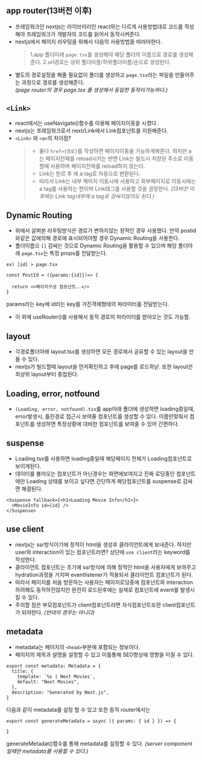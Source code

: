## app router(13버전 이후)

- 프레임워크인 nextjs는 라이브러리인 react와는 다르게 사용방법대로 코드를 작성해야 프레임워크가 개발자의 코드를 읽어서 동작시켜준다.
- nextjs에서 페이지 라우팅을 위해서 다음의 사용방법을 따라야한다.
  > 1.app 폴더아래 `page.tsx`를 생성해야 해당 폴더의 이름으로 경로를 생성해준다.
  > 2.url경로는 상위 폴더이름/하위폴더이름/순으로 생성된다.
- 별도의 경로설정을 해줄 필요없이 폴더를 생성하고 `page.tsx`라는 파일을 만들어주는 과정으로 경로를 생성해준다.<br>
  _(page router의 경우 page.tsx 를 생성해서 동일한 동작이가능하다.)_

## `<Link>`

- react에서는 useNavigate()함수를 이용해 페이지이동을 시켰다.
- nextjs는 프레임워크로서 next/Link에서 Link컴포넌트를 지원해준다.
- `<Link>` 와 `<a>`의 차이점?
  > - 둘다 `href={경로}`를 작성하면 페이지이동을 가능하게해준다. 하지만 a는 페이지전체를 reload시키는 반면 Link는 빌드시 저장된 주소로 이동할때 사용하며 페이지전체를 reload하지 않는다.
  > - Link는 빋르 후 에 a tag로 자동으로 변환된다.
  > - 따라서 Link는 내부 페이지 이동시에 사용하고 외부페이지로 이동시에는 a tag를 사용하는 편이며 Link태그를 사용할 것을 권장한다.
  >   _(13버전 이후에는 Link tag내부에 a tag로 감싸지않아도 된다.)_

## Dynamic Routing

- 위에서 살펴본 라우팅방식은 경로가 변하지않는 정적인 경우 사용했다. 만약 postid와같은 값에의해 경로에 표시되어야할 경우 Dynamic Routing을 사용한다.
- 폴더이름으 `[]` 감싸는 것으로 Dynamic Routing을 활용할 수 있으며 해당 폴더아래 `page.tsx`는 특정 props를 전달받는다.

```tsx
ex) [id] > page.tsx

const PostId = ({params:{id}})=> {

  return <>페이지구성 컴포넌트..</>
}

```

params라는 key에 id라는 key를 가진객체형태의 파라미터를 전달받는다.

- 이 외에 useRouter()를 사용해서 동적 경로의 파라미터를 받아오는 것도 가능함.
## layout
- 각경로폴더아래 layout.tsx를 생성하면 모든 경로에서 공유할 수 있는 layout을 만들 수 있다.
- nextjs가 빌드할때 layout을 먼저확인하고 후에 page를 로드하낟. 또한 layout은 최상위 layout부터 중첩된다.

## Loading, error, notfound

- `(Loading, error, notfound).tsx`를 app아래 폴더에 생성하면 loading중일때, error발생시, 틀린경로 접근시 보여줄 컴포넌트를 생성할 수 있다. 이름만맞춰서 컴포넌트를 생성하면 특정상황에 대비한 컴포넌트를 보여줄 수 있어 간편하다.

## suspense

- Loading.tsx를 사용하면 loading중일때 해당페이지 전체가 Loading컴포넌트로 보이게된다.
- 데이터를 불러오는 컴포넌트가 아닌경우는 화면에보여지고 진짜 로딩중인 컴포넌트에만 Loading 상태를 보이고 싶다면 간단하게 해당컴포넌트를 suspense로 감싸면 해결된다.

```tsx
<Suspense fallback={<h1>Loading Movie Info</h1>}>
  <MovieInfo id={id} />
</Suspense>
```

## use client

- nextjs는 ssr방식이기에 정적이 html을 생성후 클라이언트에게 보내준다. 하지만 user와 interaction이 있는 컴포넌트라면? 상단에 `use client`라는 keyword를 작성한다.
- 클라이언트 컴포넌트는 초기에 ssr방식에 의해 정적인 html을 사용자에게 보여주고 hydration과정을 거치며 eventlistener가 적용되서 클라이언트 컴포넌트가 된다.
- 따라서 페이지를 처음 방문하는 사용자는 페이지로딩중에 컴포넌트와 interaction하려해도 동작하진않지만 완전히 로드된후에는 실제로 컴포넌트에 event를 발생시킬 수 있다.
- 주의할 점은 부모컴포넌트가 client컴포넌트라면 자식컴포넌트또한 client컴포넌트가 되야한다.
  _(반대의 경우는 아니다)_

## metadata

- metadata는 페이지의 `<head>`부분에 포함되는 정보이다.
- 페이지의 제목과 설명을 설정할 수 있고 이를통해 SEO향상에 영향을 미칠 수 있다.
```tsx
export const metadata: Metadata = {
  title: {
    template: `%s | Next Movies`,
    default: "Next Movies",
  },
  description: "Generated by Next.js",
}
```
다음과 같이 metadata를 설정 할 수 있고 또한 동적 router에서는 
```tsx
export const generateMetadata = async ({ params: { id } }) => {

}

```
generateMetadat()함수를 통해 metadata를 설정할 수 있다.
_(server component일때만 metadata를 사용할 수 있다.)_

